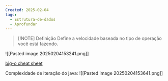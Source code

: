 ```yaml
---
Created: 2025-02-04
tags:
  - Estrutura-de-dados
  - Aprofundar
---
```


> [!NOTE] Definição
> Define a velocidade baseada no tipo de operação você está fazendo.


![[Pasted image 20250204153241.png]]

[big-o cheat sheet](https://www.bigocheatsheet.com/)

Complexidade de iteração do java:
![[Pasted image 20250204153641.png]]